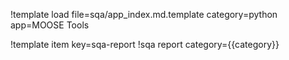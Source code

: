 !template load file=sqa/app_index.md.template category=python app=MOOSE Tools

!template item key=sqa-report
!sqa report category={{category}}
